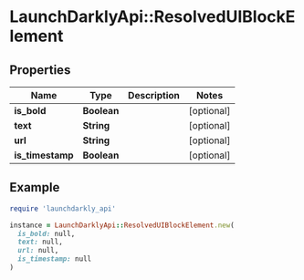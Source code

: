 # LaunchDarklyApi::ResolvedUIBlockElement

## Properties

| Name | Type | Description | Notes |
| ---- | ---- | ----------- | ----- |
| **is_bold** | **Boolean** |  | [optional] |
| **text** | **String** |  | [optional] |
| **url** | **String** |  | [optional] |
| **is_timestamp** | **Boolean** |  | [optional] |

## Example

```ruby
require 'launchdarkly_api'

instance = LaunchDarklyApi::ResolvedUIBlockElement.new(
  is_bold: null,
  text: null,
  url: null,
  is_timestamp: null
)
```


